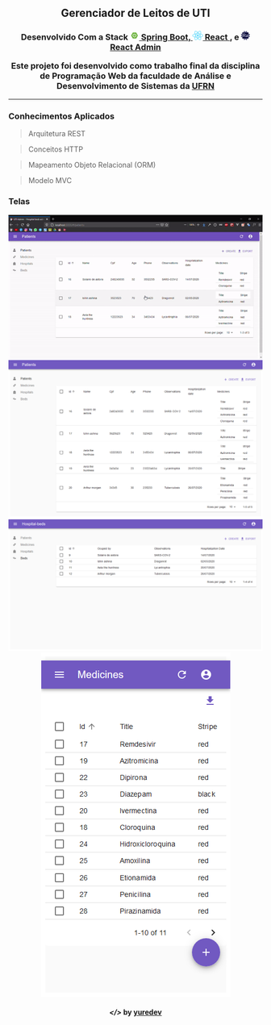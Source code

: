 <h2 align="center"> Gerenciador de Leitos de UTI</h2>

<h3 align="center"> Desenvolvido Com a Stack

<a href="https://spring.io/projects/spring-boot">
<img src="screenshots/spring-boot.png" alt="node" height="18"> 
Spring Boot,
</a>

<a href="https://pt-br.reactjs.org">
  <img src="screenshots/react.png" alt="react" height="18"> 
  React
</a>, 
e 
<a href="https://marmelab.com/react-admin/">
  <img src="./screenshots/react-admin.png" alt="react-admin" height="18">
  React Admin
</a>

<p align="center"> 
  Este projeto foi desenvolvido como trabalho final da disciplina de Programação Web da 
  faculdade de Análise e Desenvolvimento de Sistemas da <a href="https://ufrn.br/">UFRN</a>
</p>

---

<h3> Conhecimentos Aplicados </h3>

> Arquitetura REST

> Conceitos HTTP

> Mapeamento Objeto Relacional (ORM)

> Modelo MVC

<h3> Telas </h3>

<p align="center">
  <img src="screenshots/edit-gif.gif">
  <img src="screenshots/patients.png">
  <img src="screenshots/hospital-beds.png">
  <img src="screenshots/medicines.png">
</p>

<h4 align="center"> <em>&lt;/&gt;</em> by <a href="https://github.com/yuredev" target="_blank">yuredev</a> </h4>

